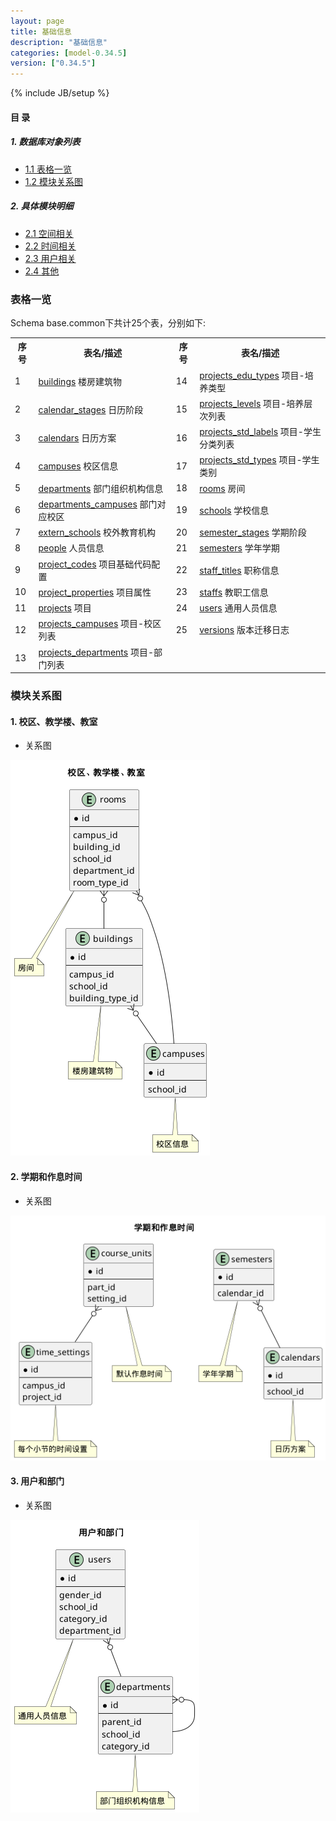 ```yaml
---
layout: page
title: 基础信息 
description: "基础信息"
categories: [model-0.34.5]
version: ["0.34.5"]
---
```

{% include JB/setup %}

#### 目 录

##### 1. 数据库对象列表
  * [1.1 表格一览](index.html#表格一览)
  * [1.2 模块关系图](index.html#模块关系图)

##### 2. 具体模块明细
* [2.1 空间相关](/model/base/common/space.html)
* [2.2 时间相关](/model/base/common/time.html)
* [2.3 用户相关](/model/base/common/user.html)
* [2.4 其他](/model/base/common/misc.html)

### 表格一览
Schema base.common下共计25个表，分别如下:

<table class="table table-bordered table-striped table-condensed">
  <tr>
    <th class="info_header text-center">序号</th>
    <th class="info_header">表名/描述</th>
    <th class="info_header text-center">序号</th>
    <th class="info_header">表名/描述</th>
  </tr>
  <tr>
    <td>1</td>
    <td><a href="/model/base/common/space.html#表格-buildings-楼房建筑物">buildings</a> 楼房建筑物</td>
    <td>14</td>
    <td><a href="/model/base/common/misc.html#表格-projects_edu_types-项目-培养类型">projects_edu_types</a> 项目-培养类型</td>
  </tr>
  <tr>
    <td>2</td>
    <td><a href="/model/base/common/time.html#表格-calendar_stages-日历阶段">calendar_stages</a> 日历阶段</td>
    <td>15</td>
    <td><a href="/model/base/common/misc.html#表格-projects_levels-项目-培养层次列表">projects_levels</a> 项目-培养层次列表</td>
  </tr>
  <tr>
    <td>3</td>
    <td><a href="/model/base/common/time.html#表格-calendars-日历方案">calendars</a> 日历方案</td>
    <td>16</td>
    <td><a href="/model/base/common/misc.html#表格-projects_std_labels-项目-学生分类列表">projects_std_labels</a> 项目-学生分类列表</td>
  </tr>
  <tr>
    <td>4</td>
    <td><a href="/model/base/common/space.html#表格-campuses-校区信息">campuses</a> 校区信息</td>
    <td>17</td>
    <td><a href="/model/base/common/misc.html#表格-projects_std_types-项目-学生类别">projects_std_types</a> 项目-学生类别</td>
  </tr>
  <tr>
    <td>5</td>
    <td><a href="/model/base/common/user.html#表格-departments-部门组织机构信息">departments</a> 部门组织机构信息</td>
    <td>18</td>
    <td><a href="/model/base/common/space.html#表格-rooms-房间">rooms</a> 房间</td>
  </tr>
  <tr>
    <td>6</td>
    <td><a href="/model/base/common/user.html#表格-departments_campuses-部门对应校区">departments_campuses</a> 部门对应校区</td>
    <td>19</td>
    <td><a href="/model/base/common/space.html#表格-schools-学校信息">schools</a> 学校信息</td>
  </tr>
  <tr>
    <td>7</td>
    <td><a href="/model/base/common/misc.html#表格-extern_schools-校外教育机构">extern_schools</a> 校外教育机构</td>
    <td>20</td>
    <td><a href="/model/base/common/time.html#表格-semester_stages-学期阶段">semester_stages</a> 学期阶段</td>
  </tr>
  <tr>
    <td>8</td>
    <td><a href="/model/base/common/user.html#表格-people-人员信息">people</a> 人员信息</td>
    <td>21</td>
    <td><a href="/model/base/common/time.html#表格-semesters-学年学期">semesters</a> 学年学期</td>
  </tr>
  <tr>
    <td>9</td>
    <td><a href="/model/base/common/misc.html#表格-project_codes-项目基础代码配置">project_codes</a> 项目基础代码配置</td>
    <td>22</td>
    <td><a href="/model/base/common/misc.html#表格-staff_titles-职称信息">staff_titles</a> 职称信息</td>
  </tr>
  <tr>
    <td>10</td>
    <td><a href="/model/base/common/misc.html#表格-project_properties-项目属性">project_properties</a> 项目属性</td>
    <td>23</td>
    <td><a href="/model/base/common/misc.html#表格-staffs-教职工信息">staffs</a> 教职工信息</td>
  </tr>
  <tr>
    <td>11</td>
    <td><a href="/model/base/common/misc.html#表格-projects-项目">projects</a> 项目</td>
    <td>24</td>
    <td><a href="/model/base/common/user.html#表格-users-通用人员信息">users</a> 通用人员信息</td>
  </tr>
  <tr>
    <td>12</td>
    <td><a href="/model/base/common/misc.html#表格-projects_campuses-项目-校区列表">projects_campuses</a> 项目-校区列表</td>
    <td>25</td>
    <td><a href="/model/base/common/misc.html#表格-versions-版本迁移日志">versions</a> 版本迁移日志</td>
  </tr>
  <tr>
    <td>13</td>
    <td><a href="/model/base/common/misc.html#表格-projects_departments-项目-部门列表">projects_departments</a> 项目-部门列表</td>
    <td></td>
    <td></td>
  </tr>
</table>

### 模块关系图


#### 1. 校区、教学楼、教室
  * 关系图

![校区、教学楼、教室](images/space.png)


#### 2. 学期和作息时间
  * 关系图

![学期和作息时间](images/time.png)


#### 3. 用户和部门
  * 关系图

![用户和部门](images/user.png)


